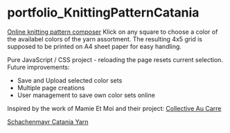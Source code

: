 # portfolio_KnittingPatternCatania

[Online knitting pattern composer](https://portfolio-martin442-knittingcatania.netlify.app)
Klick on any square to choose a color of the availabel colors of the yarn assortment. 
The resulting 4x5 grid is supposed to be printed on A4 sheet paper for easy handling.

Pure JavaScript / CSS project - reloading the page resets current selection. 
Future improvements: 
- Save and Upload selected color sets
- Multiple page creations
- User management to save own color sets online 

Inspired by the work of Mamie Et Moi  and their project: 
[Collective Au Carre](https://sites.google.com/mamieetmoi.lu/collectif-au-carre/home)

[Schachenmayr Catania Yarn](https://schachenmayr.com/en/yarns/catania)
